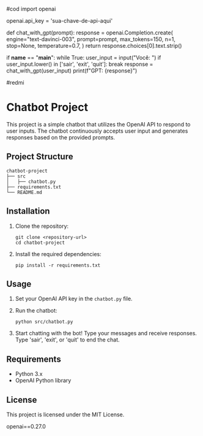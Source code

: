 #cod
import openai

openai.api_key = 'sua-chave-de-api-aqui'

def chat_with_gpt(prompt):
    response = openai.Completion.create(
        engine="text-davinci-003",
        prompt=prompt,
        max_tokens=150,
        n=1,
        stop=None,
        temperature=0.7,
    )
    return response.choices[0].text.strip()

if __name__ == "__main__":
    while True:
        user_input = input("Você: ")
        if user_input.lower() in ['sair', 'exit', 'quit']:
            break
        response = chat_with_gpt(user_input)
        print(f"GPT: {response}")

#redmi
# Chatbot Project

This project is a simple chatbot that utilizes the OpenAI API to respond to user inputs. The chatbot continuously accepts user input and generates responses based on the provided prompts.

## Project Structure

```
chatbot-project
├── src
│   ├── chatbot.py
├── requirements.txt
└── README.md
```

## Installation

1. Clone the repository:
   ```
   git clone <repository-url>
   cd chatbot-project
   ```

2. Install the required dependencies:
   ```
   pip install -r requirements.txt
   ```

## Usage

1. Set your OpenAI API key in the `chatbot.py` file.
2. Run the chatbot:
   ```
   python src/chatbot.py
   ```

3. Start chatting with the bot! Type your messages and receive responses. Type 'sair', 'exit', or 'quit' to end the chat.

## Requirements

- Python 3.x
- OpenAI Python library

## License

This project is licensed under the MIT License.

openai==0.27.0
